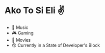 # Ako To Si Eli :v:

- :musical_note: Music
- :video_game: Gaming
- :movie_camera: Movies
- :dizzy_face:  Currently in a State of Developer's Block
